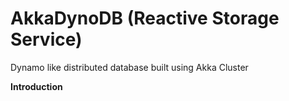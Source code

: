 AkkaDynoDB (Reactive Storage Service)
==========================================================

Dynamo like distributed database built using Akka Cluster

**Introduction**

